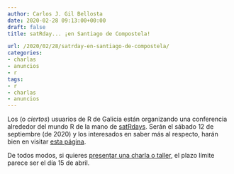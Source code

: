 ```yaml
---
author: Carlos J. Gil Bellosta
date: 2020-02-28 09:13:00+00:00
draft: false
title: satRday... ¡en Santiago de Compostela!

url: /2020/02/28/satrday-en-santiago-de-compostela/
categories:
- charlas
- anuncios
- r
tags:
- r
- charlas
- anuncios
---
```


Los (o _ciertos_) usuarios de R de Galicia están organizando una conferencia alrededor del mundo R de la mano de [satRdays](https://satrdays.org/). Serán el sábado 12 de septiembre (de 2020) y los interesados en saber más al respecto, harán bien en visitar [esta página](https://compostela2020.satrdays.org/).

De todos modos, si quieres [presentar una charla o taller](https://docs.google.com/forms/d/e/1FAIpQLSfzOYYEYnufAl0nhkkOM0JZjdh3qhhx4HTXS4Im7A-B2vlckg/viewform), el plazo límite parece ser el día 15 de abril.